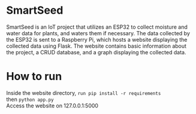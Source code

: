 # SmartSeed
SmartSeed is an IoT project that utilizes an ESP32 to collect moisture and water data for plants, and waters them if necessary. The data collected by the ESP32 is sent to a Raspberry Pi, which hosts a website displaying the collected data using Flask. The website contains basic information about the project, a CRUD database, and a graph displaying the collected data. 

# How to run
Inside the website directory, ```run pip install -r requirements``` <br />
then ```python app.py``` <br />
Access the website on 127.0.0.1:5000

